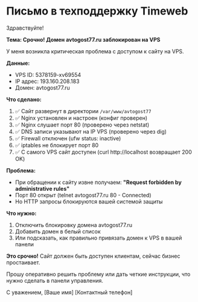 # Письмо в техподдержку Timeweb

Здравствуйте!

**Тема: Срочно! Домен avtogost77.ru заблокирован на VPS**

У меня возникла критическая проблема с доступом к сайту на VPS.

**Данные:**
- VPS ID: 5378159-xv69554
- IP адрес: 193.160.208.183
- Домен: avtogost77.ru

**Что сделано:**
1. ✅ Сайт развернут в директории `/var/www/avtogost77`
2. ✅ Nginx установлен и настроен (конфиг проверен)
3. ✅ Nginx слушает порт 80 (проверено через netstat)
4. ✅ DNS записи указывают на IP VPS (проверено через dig)
5. ✅ Firewall отключен (ufw status: inactive)
6. ✅ iptables не блокирует порт 80
7. ✅ С самого VPS сайт доступен (curl http://localhost возвращает 200 OK)

**Проблема:**
- При обращении к сайту извне получаем: **"Request forbidden by administrative rules"**
- Порт 80 открыт (telnet avtogost77.ru 80 - Connected)
- Но HTTP запросы блокируются вашей системой защиты

**Что нужно:**
1. Отключить блокировку домена avtogost77.ru
2. Добавить домен в белый список
3. Или подсказать, как правильно привязать домен к VPS в вашей панели

**Это срочно!** Сайт должен быть доступен клиентам, сейчас бизнес простаивает.

Прошу оперативно решить проблему или дать четкие инструкции, что нужно сделать в панели управления.

С уважением,
[Ваше имя]
[Контактный телефон]